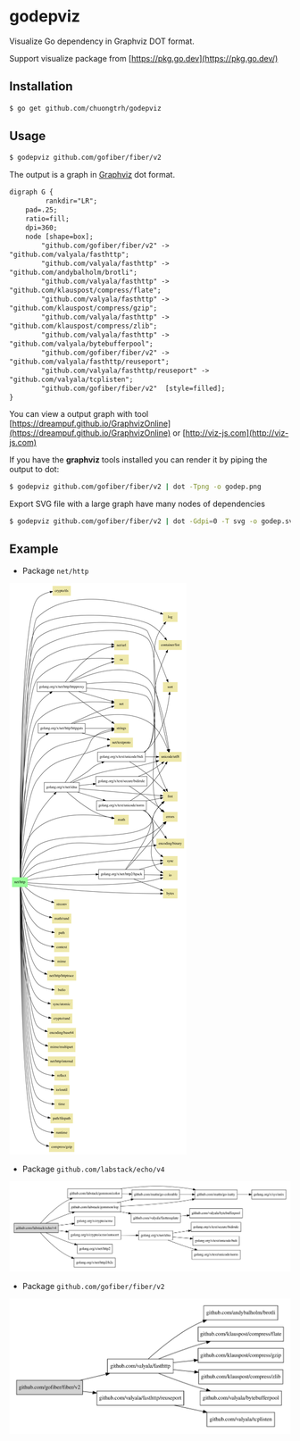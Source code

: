 # godepviz
Visualize Go dependency in Graphviz DOT format. 

Support visualize package from [https://pkg.go.dev](https://pkg.go.dev/)


## Installation

```bash
$ go get github.com/chuongtrh/godepviz
```

## Usage

```bash
$ godepviz github.com/gofiber/fiber/v2
```
The output is a graph in [Graphviz](http://graphviz.org/) dot format. 

```base
digraph G {
         rankdir="LR";
    pad=.25;
    ratio=fill;
    dpi=360;
    node [shape=box];
        "github.com/gofiber/fiber/v2" -> "github.com/valyala/fasthttp";
        "github.com/valyala/fasthttp" -> "github.com/andybalholm/brotli";
        "github.com/valyala/fasthttp" -> "github.com/klauspost/compress/flate";
        "github.com/valyala/fasthttp" -> "github.com/klauspost/compress/gzip";
        "github.com/valyala/fasthttp" -> "github.com/klauspost/compress/zlib";
        "github.com/valyala/fasthttp" -> "github.com/valyala/bytebufferpool";
        "github.com/gofiber/fiber/v2" -> "github.com/valyala/fasthttp/reuseport";
        "github.com/valyala/fasthttp/reuseport" -> "github.com/valyala/tcplisten";
        "github.com/gofiber/fiber/v2"  [style=filled];
}
```

You can view a output graph with tool [https://dreampuf.github.io/GraphvizOnline](https://dreampuf.github.io/GraphvizOnline)
or [http://viz-js.com](http://viz-js.com)

If you have the **graphviz** tools installed you can render it by piping the output to dot:

```bash
$ godepviz github.com/gofiber/fiber/v2 | dot -Tpng -o godep.png
```

Export SVG file with a large graph have many nodes of dependencies
```bash
$ godepviz github.com/gofiber/fiber/v2 | dot -Gdpi=0 -T svg -o godep.svg
```
## Example

- Package `net/http`

![Example net/http](./screenshots/godep.png)


- Package `github.com/labstack/echo/v4`

![Example github.com/labstack/echo/v4](./screenshots/godep1.png)

- Package `github.com/gofiber/fiber/v2`

![Example github.com/gofiber/fiber/v2](./screenshots/godep.svg)
